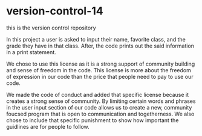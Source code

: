 # version-control-14
this is the version control repository

In this project a user is asked to input their name, favorite class, and the grade they have in that class. After, the code prints out the said information in a print statement.

We chose to use this license as it is a strong support of community building and sense of freedom in the code. This license is more about the freedom of expression in our code than the price that people need to pay to use our code.

We made the code of conduct and added that specific license because it creates a strong sense of community. By limiting certain words and phrases in the user input section of our code allows us to create a new, community foucsed program that is open to communication and togetherness. We also chose to include that specific punishment to show how important the guidlines are for people to follow. 